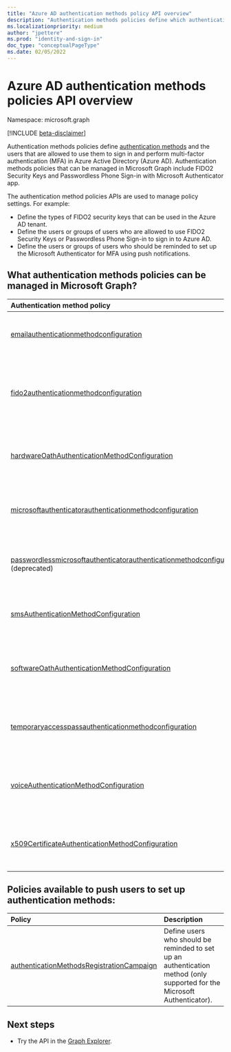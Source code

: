 ```yaml
---
title: "Azure AD authentication methods policy API overview"
description: "Authentication methods policies define which authentication methods can be used by users in Azure AD."
ms.localizationpriority: medium
author: "jpettere"
ms.prod: "identity-and-sign-in"
doc_type: "conceptualPageType"
ms.date: 02/05/2022
---
```


# Azure AD authentication methods policies API overview

Namespace: microsoft.graph

[!INCLUDE [beta-disclaimer](../../includes/beta-disclaimer.md)]

Authentication methods policies define [authentication methods](/azure/active-directory/authentication/concept-authentication-methods) and the users that are allowed to use them to sign in and perform multi-factor authentication (MFA) in Azure Active Directory (Azure AD). Authentication methods policies that can be managed in Microsoft Graph include FIDO2 Security Keys and Passwordless Phone Sign-in with Microsoft Authenticator app.

The authentication method policies APIs are used to manage policy settings. For example:

* Define the types of FIDO2 security keys that can be used in the Azure AD tenant.
* Define the users or groups of users who are allowed to use FIDO2 Security Keys or Passwordless Phone Sign-in to sign in to Azure AD.
* Define the users or groups of users who should be reminded to set up the Microsoft Authenticator for MFA using push notifications.

## What authentication methods policies can be managed in Microsoft Graph?

|Authentication method policy       | Description |
|:---------------------------|:------------|
|[emailauthenticationmethodconfiguration](emailauthenticationmethodconfiguration.md)|Define users who can use email OTP on the Azure AD tenant.|
|[fido2authenticationmethodconfiguration](fido2authenticationmethodconfiguration.md)| Define FIDO2 security key restrictions and users who can use them to sign in to Azure AD.|
|[hardwareOathAuthenticationMethodConfiguration](hardwareoathauthenticationmethodconfiguration.md)| Define users who can use hardware OATH tokens to sign in to Azure AD.|
|[microsoftauthenticatorauthenticationmethodconfiguration](microsoftauthenticatorauthenticationmethodconfiguration.md)|Define users who can use Microsoft Authenticator on the Azure AD tenant.|
|[passwordlessmicrosoftauthenticatorauthenticationmethodconfiguration](passwordlessmicrosoftauthenticatorauthenticationmethodconfiguration.md) (deprecated)|Define users who can use Passwordless Phone Sign-in to sign in to Azure AD.|
|[smsAuthenticationMethodConfiguration](smsAuthenticationMethodConfiguration.md)| Define users who can use Text Message on the Azure AD tenant.|
|[softwareOathAuthenticationMethodConfiguration](softwareOathAuthenticationMethodConfiguration.md)|Define users who can use a third-party software OATH authentication method.|
|[temporaryaccesspassauthenticationmethodconfiguration](temporaryaccesspassauthenticationmethodconfiguration.md)|Define users who can use Temporary Access Pass to sign in to Azure AD.|
|[voiceAuthenticationMethodConfiguration](voiceAuthenticationMethodConfiguration.md)|Define users or groups that are enabled to use the voice call authentication method.|
|[x509CertificateAuthenticationMethodConfiguration](x509CertificateAuthenticationMethodConfiguration.md)|Define users who can use X.509 certificate to sign in to Azure AD.|

## Policies available to push users to set up authentication methods:
|Policy       | Description |
|:---------------------------|:------------|
|[authenticationMethodsRegistrationCampaign](authenticationmethodsregistrationcampaign.md)| Define users who should be reminded to set up an authentication method (only supported for the Microsoft Authenticator).|

## Next steps

* Try the API in the [Graph Explorer](https://developer.microsoft.com/graph/graph-explorer).
